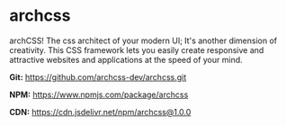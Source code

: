 # archcss
archCSS! The css architect of your modern UI;
It's another dimension of creativity. This CSS framework lets you easily create responsive and attractive websites and applications at the speed of your mind.

**Git:** https://github.com/archcss-dev/archcss.git

**NPM:** https://www.npmjs.com/package/archcss

**CDN:** https://cdn.jsdelivr.net/npm/archcss@1.0.0
